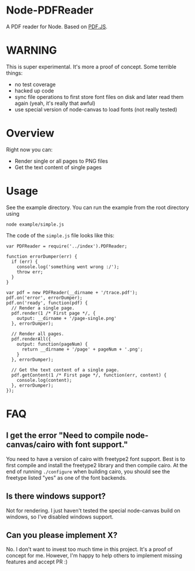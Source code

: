 # Node-PDFReader

A PDF reader for Node. Based on [PDF.JS](https://github.com/mozilla/pdf.js).

# WARNING

This is super experimental. It's more a proof of concept. Some terrible things:

* no test coverage
* hacked up code
* sync file operations to first store font files on disk and later read them again (yeah, it's really that awful)
* use special version of node-canvas to load fonts (not really tested)

# Overview

Right now you can:

* Render single or all pages to PNG files
* Get the text content of single pages

# Usage

See the example directory. You can run the example from the root directory using

```
node example/simple.js
```

The code of the `simple.js` file looks like this:

```
var PDFReader = require('../index').PDFReader;

function errorDumper(err) {
  if (err) {
    console.log('something went wrong :/');
    throw err;
  }
}

var pdf = new PDFReader(__dirname + '/trace.pdf');
pdf.on('error', errorDumper);
pdf.on('ready', function(pdf) {
  // Render a single page.
  pdf.render(1 /* First page */, {
    output: __dirname + '/page-single.png'
  }, errorDumper);

  // Render all pages.
  pdf.renderAll({
    output: function(pageNum) {
      return __dirname + '/page' + pageNum + '.png';
    }
  }, errorDumper);

  // Get the text content of a single page.
  pdf.getContent(1 /* First page */, function(err, content) {
    console.log(content);
  }, errorDumper);
});
```

# FAQ

## I get the error "Need to compile node-canvas/cairo with font support."

You need to have a version of cairo with freetype2 font support. Best is to first compile and install the freetype2 library and then compile cairo. At the end of running `./configure` when building cairo, you should see the freetype listed "yes" as one of the font backends.

## Is there windows support?

Not for rendering. I just haven't tested the special node-canvas build on windows, so I've disabled windows support.

## Can you please implement X?

No. I don't want to invest too much time in this project. It's a proof of concept for me. However, I'm happy to help others to implement missing features and accept PR :)
